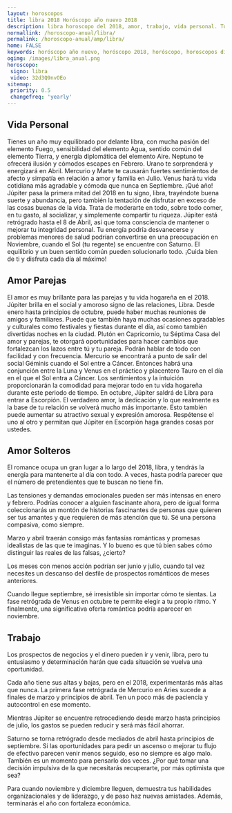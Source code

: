 ```yaml
---
layout: horoscopos
title: libra 2018 Horóscopo año nuevo 2018 
description: libra horoscopo del 2018, amor, trabajo, vida personal. Todas las predicciones para libra gratis. Disfruta este año nuevo.
normallink: /horoscopo-anual/libra/
permalink: /horoscopo-anual/amp/libra/
home: FALSE
keywords: horóscopo año nuevo, horóscopo 2018, horóscopo, horoscopos diarios gratis del dia de hoy, horóscopo diario gratis,horóscopo ano nuevo 2018, horóscopo esperanza gracia, horoscopo libra 2018, horoscop, horóscopos gratis, horoscopo libra, horoscopo libra 2018 gratis, Tarot, Astrologia, Zodíaco, libra, horoscopo gratis,tarot en femenino,videncia gratuita,horoscopos gratuitos,horóscopos, astrologia,videncia gratis
ogimg: /images/libra_anual.png
horoscopo:
 signo: libra
 video: 32d3Q9nvOEo
sitemap:
 priority: 0.5
 changefreq: 'yearly'
---
```




## Vida Personal

Tienes un año muy equilibrado por delante libra, con mucha pasión del elemento Fuego, sensibilidad del elemento Agua, sentido común del elemento Tierra, y energía diplomática del elemento Aire. 
Neptuno te ofrecerá ilusión y cómodos escapes en Febrero. Urano te sorprenderá y energizará en Abril. Mercurio y Marte te causarán fuertes sentimientos de afecto y simpatía en relación a amor y familia en Julio. Venus hará tu vida cotidiana más agradable y cómoda que nunca en Septiembre. ¡Qué año! 
Júpiter pasa la primera mitad del 2018 en tu signo, libra, trayéndote buena suerte y abundancia, pero también la tentación de disfrutar en exceso de las cosas buenas de la vida. Trata de moderarte en todo, sobre todo comer, en tu gasto, al socializar, y simplemente compartir tu riqueza. 
Júpiter está retrógrado hasta el 8 de Abril, así que toma consciencia de mantener o mejorar tu integridad personal. 
Tu energía podría desvanecerse y problemas menores de salud podrían convertirse en una preocupación en Noviembre, cuando el Sol (tu regente) se encuentre con Saturno. El equilibrio y un buen sentido común pueden solucionarlo todo. ¡Cuida bien de ti y disfruta cada día al máximo! 

## Amor Parejas

El amor es muy brillante para las parejas y tu vida hogareña en el 2018. Júpiter brilla en el social y amoroso signo de las relaciones, Libra. Desde enero hasta principios de octubre, puede haber muchas reuniones de amigos y familiares. Puede que también haya muchas ocasiones agradables y culturales como festivales y fiestas durante el día, así como también divertidas noches en la ciudad.
Plutón en Capricornio, tu Séptima Casa del amor y parejas, te otorgará oportunidades para hacer cambios que fortalezcan los lazos entre tú y tu pareja. Podrán hablar de todo con facilidad y con frecuencia.
Mercurio se encontrará a punto de salir del social Géminis cuando el Sol entre a Cáncer. Entonces habrá una conjunción entre la Luna y Venus en el práctico y placentero Tauro en el día en el que el Sol entra a Cáncer. Los sentimientos y la intuición proporcionarán la comodidad para mejorar todo en tu vida hogareña durante este periodo de tiempo.
En octubre, Júpiter saldrá de Libra para entrar a Escorpión. El verdadero amor, la dedicación y lo que realmente es la base de tu relación se volverá mucho más importante. Esto también puede aumentar su atractivo sexual y expresión amorosa. Respétense el uno al otro y permitan que Júpiter en Escorpión haga grandes cosas por ustedes.

## Amor Solteros


El romance ocupa un gran lugar a lo largo del 2018, libra, y tendrás la energía para mantenerte al día con todo. A veces, hasta podría parecer que el número de pretendientes que te buscan no tiene fin.


Las tensiones y demandas emocionales pueden ser más intensas en enero y febrero. Podrías conocer a alguien fascinante ahora, pero de igual forma coleccionarás un montón de historias fascinantes de personas que quieren ser tus amantes y que requieren de más atención que tú. Sé una persona compasiva, como siempre.


Marzo y abril traerán consigo más fantasías románticas y promesas idealistas de las que te imaginas. Y lo bueno es que tú bien sabes cómo distinguir las reales de las falsas, ¿cierto?


Los meses con menos acción podrían ser junio y julio, cuando tal vez necesites un descanso del desfile de prospectos románticos de meses anteriores.


Cuando llegue septiembre, sé irresistible sin importar cómo te sientas. La fase retrógrada de Venus en octubre te permite elegir a tu propio ritmo. Y finalmente, una significativa oferta romántica podría aparecer en noviembre.






## Trabajo

Los prospectos de negocios y el dinero pueden ir y venir, libra, pero tu entusiasmo y determinación harán que cada situación se vuelva una oportunidad. 


Cada año tiene sus altas y bajas, pero en el 2018, experimentarás más altas que nunca. La primera fase retrógrada de Mercurio en Aries sucede a finales de marzo y principios de abril. Ten un poco más de paciencia y autocontrol en ese momento.


Mientras Júpiter se encuentre retrocediendo desde marzo hasta principios de julio, los gastos se pueden reducir y será más fácil ahorrar.


Saturno se torna retrógrado desde mediados de abril hasta principios de septiembre. Si las oportunidades para pedir un ascenso o mejorar tu flujo de efectivo parecen venir menos seguido, eso no siempre es algo malo. También es un momento para pensarlo dos veces. ¿Por qué tomar una decisión impulsiva de la que necesitarás recuperarte, por más optimista que sea?


Para cuando noviembre y diciembre lleguen, demuestra tus habilidades organizacionales y de liderazgo, y de paso haz nuevas amistades. Además, terminarás el año con fortaleza económica.

